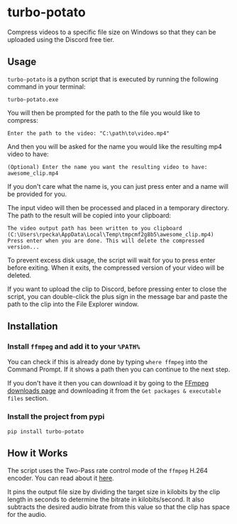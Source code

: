 # turbo-potato

Compress videos to a specific file size on Windows so that they can be uploaded using the Discord free tier.

## Usage

`turbo-potato` is a python script that is executed by running the following command in your terminal:

```
turbo-potato.exe
```

You will then be prompted for the path to the file you would like to compress:

```
Enter the path to the video: "C:\path\to\video.mp4"
```

And then you will be asked for the name you would like the resulting mp4 video to have:

```
(Optional) Enter the name you want the resulting video to have: awesome_clip.mp4
```

If you don't care what the name is, you can just press enter and a name will be provided for you.

The input video will then be processed and placed in a temporary directory. The path to the result will be copied into
your clipboard:

```
The video output path has been written to you clipboard (C:\Users\rpecka\AppData\Local\Temp\tmpcmf2g8b5\awesome_clip.mp4)
Press enter when you are done. This will delete the compressed version...
```

To prevent excess disk usage, the script will wait for you to press enter before exiting. When it exits, the compressed
version of your video will be deleted.

If you want to upload the clip to Discord, before pressing enter to close the script, you can double-click the plus sign
in the message bar and paste the path to the clip into the File Explorer window.

## Installation

### Install `ffmpeg` and add it to your `%PATH%`

You can check if this is already done by typing `where ffmpeg` into the Command Prompt. If it shows a path then you
can continue to the next step.

If you don't have it then you can download it by going to the [FFmpeg downloads page](https://ffmpeg.org/download.html)
and downloading it from the `Get packages & executable files` section.

### Install the project from pypi

```
pip install turbo-potato
```

## How it Works

The script uses the Two-Pass rate control mode of the `ffmpeg` H.264 encoder. You can read about it
[here](https://trac.ffmpeg.org/wiki/Encode/H.264#twopass).

It pins the output file size by dividing the target size in kilobits by the clip length in seconds to determine the
bitrate in kilobits/second. It also subtracts the desired audio bitrate from this value so that the clip has space
for the audio.
